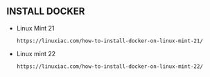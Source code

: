 ## INSTALL DOCKER


* Linux Mint 21

      https://linuxiac.com/how-to-install-docker-on-linux-mint-21/


* Linux mint 22

      https://linuxiac.com/how-to-install-docker-on-linux-mint-22/
